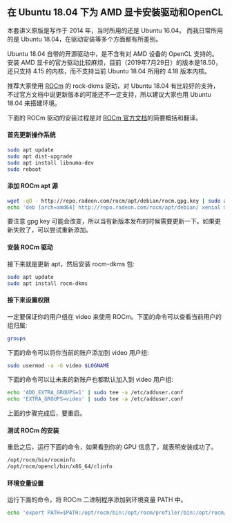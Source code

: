 ## 在 Ubuntu 18.04 下为 AMD 显卡安装驱动和OpenCL

本套讲义原版是写作于 2014 年，当时所用的还是 Ubuntu 16.04。
而我日常所用的是 Ubuntu 18.04，在驱动安装等多个方面都有所差别。

Ubuntu 18.04 自带的开源驱动中，是不含有对 AMD 设备的 OpenCL 支持的。
安装 AMD 显卡的官方驱动比较麻烦，目前（2019年7月29日）的版本是18.50，还只支持 4.15 的内核，而不支持当前 Ubuntu 18.04 所用的 4.18 版本内核。

推荐大家使用 [ROCm](https://rocm.github.io/) 的 rock-dkms 驱动，对 Ubuntu 18.04 有比较好的支持，不过官方文档中说更新版本的可能还不一定支持，所以建议大家也用 Ubuntu 18.04 来搭建环境。

下面的 ROCm 驱动的安装过程是对 [ROCm 官方文档](https://rocm-documentation.readthedocs.io/en/latest/Installation_Guide/Installation-Guide.html)的简要概括和翻译。

#### 首先更新操作系统

```Bash
sudo apt update
sudo apt dist-upgrade
sudo apt install libnuma-dev
sudo reboot
```


#### 添加 ROCm apt 源

```Bash
wget -qO - http://repo.radeon.com/rocm/apt/debian/rocm.gpg.key | sudo apt-key add -
echo 'deb [arch=amd64] http://repo.radeon.com/rocm/apt/debian/ xenial main' | sudo tee /etc/apt/sources.list.d/rocm.list
```

要注意 gpg key 可能会改变，所以当有新版本发布的时候需要更新一下。如果更新失败了，可以尝试重新添加。

#### 安装 ROCm 驱动

接下来就是更新 apt，然后安装 rocm-dkms 包:

```Bash
sudo apt update
sudo apt install rocm-dkms
```

#### 接下来设置权限

一定要保证你的用户组在 video 来使用 ROCm。下面的命令可以查看当前用户的组归属:

```Bash
groups
```

下面的命令可以将你当前的账户添加到 video 用户组:

```Bash
sudo usermod -a -G video $LOGNAME
```

下面的命令可以让未来的新账户也都默认加入到 video 用户组:

```Bash
echo 'ADD_EXTRA_GROUPS=1' | sudo tee -a /etc/adduser.conf
echo 'EXTRA_GROUPS=video' | sudo tee -a /etc/adduser.conf
```

上面的步骤完成后，要重启。

#### 测试 ROCm 的安装

重启之后，运行下面的命令，如果看到你的 GPU 信息了，就表明安装成功了。

```Bash
/opt/rocm/bin/rocminfo
/opt/rocm/opencl/bin/x86_64/clinfo
```

#### 环境变量设置

运行下面的命令，将 ROCm 二进制程序添加到环境变量 PATH 中。

```Bash
echo 'export PATH=$PATH:/opt/rocm/bin:/opt/rocm/profiler/bin:/opt/rocm/opencl/bin/x86_64' | sudo tee -a /etc/profile.d/rocm.sh
```







